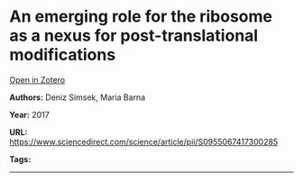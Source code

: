 # An emerging role for the ribosome as a nexus for post-translational modifications
[Open in Zotero](zotero://select/items/@SimsekBarna_2017)

**Authors:** Deniz Simsek, Maria Barna

**Year:** 2017

**URL:** https://www.sciencedirect.com/science/article/pii/S0955067417300285

**Tags:**

---